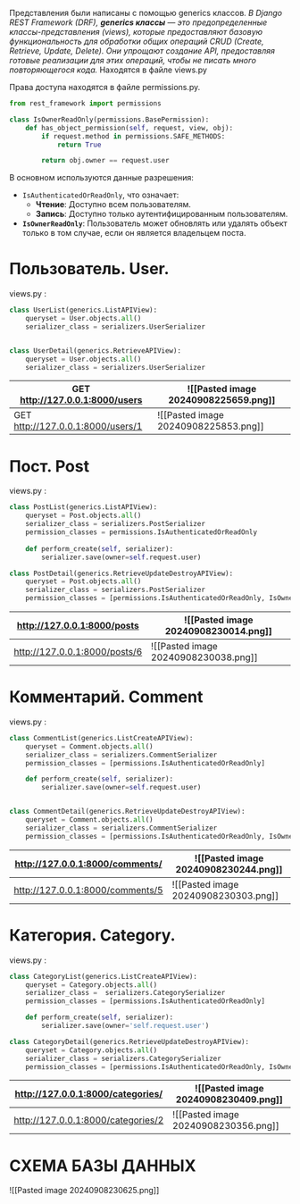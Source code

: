 Представления были написаны с помощью generics классов. *В Django REST Framework (DRF), **generics классы** — это предопределенные классы-представления (views), которые предоставляют базовую функциональность для обработки общих операций CRUD (Create, Retrieve, Update, Delete). Они упрощают создание API, предоставляя готовые реализации для этих операций, чтобы не писать много повторяющегося кода.* Находятся в файле views.py

Права доступа находятся в файле permissions.py.
```python permissions.py
from rest_framework import permissions

class IsOwnerReadOnly(permissions.BasePermission):
    def has_object_permission(self, request, view, obj):
        if request.method in permissions.SAFE_METHODS:
            return True

        return obj.owner == request.user
```

В основном используются данные разрешения:
- `IsAuthenticatedOrReadOnly`, что означает:
    - **Чтение**: Доступно всем пользователям.
    - **Запись**: Доступно только аутентифицированным пользователям.
- **`IsOwnerReadOnly`**: Пользователь может обновлять или удалять объект только в том случае, если он является владельцем поста.
# Пользователь. User.
views.py :
```python
class UserList(generics.ListAPIView):
    queryset = User.objects.all()
    serializer_class = serializers.UserSerializer


class UserDetail(generics.RetrieveAPIView):
    queryset = User.objects.all()
    serializer_class = serializers.UserSerializer
```

| GET http://127.0.0.1:8000/users   | ![[Pasted image 20240908225659.png]] |
| --------------------------------- | ------------------------------------ |
| GET http://127.0.0.1:8000/users/1 | ![[Pasted image 20240908225853.png]] |
# Пост. Post
views.py :
```python
class PostList(generics.ListAPIView):  
    queryset = Post.objects.all()  
    serializer_class = serializers.PostSerializer  
    permission_classes = permissions.IsAuthenticatedOrReadOnly  
    
    def perform_create(self, serializer):  
        serializer.save(owner=self.request.user)

class PostDetail(generics.RetrieveUpdateDestroyAPIView):
    queryset = Post.objects.all()
    serializer_class = serializers.PostSerializer
    permission_classes = [permissions.IsAuthenticatedOrReadOnly, IsOwnerReadOnly]
```

| http://127.0.0.1:8000/posts   | ![[Pasted image 20240908230014.png]] |
| ----------------------------- | ------------------------------------ |
| http://127.0.0.1:8000/posts/6 | ![[Pasted image 20240908230038.png]] |

# Комментарий. Comment 
views.py :
```python
class CommentList(generics.ListCreateAPIView):
    queryset = Comment.objects.all()
    serializer_class = serializers.CommentSerializer
    permission_classes = [permissions.IsAuthenticatedOrReadOnly]

    def perform_create(self, serializer):
        serializer.save(owner=self.request.user)


class CommentDetail(generics.RetrieveUpdateDestroyAPIView):
    queryset = Comment.objects.all()
    serializer_class = serializers.CommentSerializer
    permission_classes = [permissions.IsAuthenticatedOrReadOnly, IsOwnerReadOnly]
```

| http://127.0.0.1:8000/comments/  | ![[Pasted image 20240908230244.png]] |
| -------------------------------- | ------------------------------------ |
| http://127.0.0.1:8000/comments/5 | ![[Pasted image 20240908230303.png]] |
# Категория. Category.
views.py :
```python
class CategoryList(generics.ListCreateAPIView):
    queryset = Category.objects.all()
    serializer_class =  serializers.CategorySerializer
    permission_classes = [permissions.IsAuthenticatedOrReadOnly]

    def perform_create(self, serializer):
        serializer.save(owner='self.request.user')

class CategoryDetail(generics.RetrieveUpdateDestroyAPIView):
    queryset = Category.objects.all()
    serializer_class = serializers.CategorySerializer
    permission_classes = [permissions.IsAuthenticatedOrReadOnly, IsOwnerReadOnly]
```

| http://127.0.0.1:8000/categories/  | ![[Pasted image 20240908230409.png]] |
| ---------------------------------- | ------------------------------------ |
| http://127.0.0.1:8000/categories/2 | ![[Pasted image 20240908230356.png]] |
# СХЕМА БАЗЫ ДАННЫХ
![[Pasted image 20240908230625.png]]